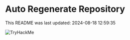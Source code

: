 # Auto Regenerate Repository

This README was last updated: 2024-08-18 12:59:35

 ![TryHackMe](https://tryhackme.com/badge/533634)